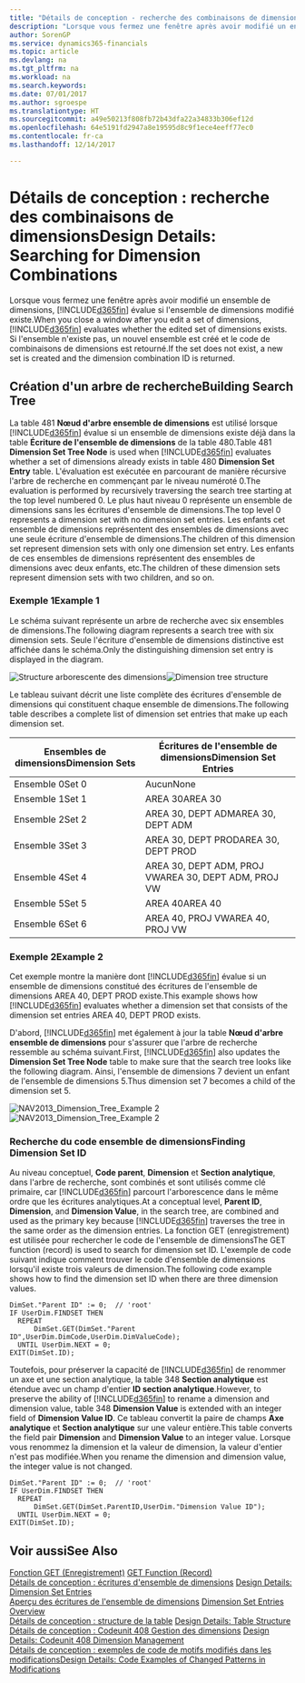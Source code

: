 ```yaml
---
title: "Détails de conception - recherche des combinaisons de dimensions | Microsoft Docs"
description: "Lorsque vous fermez une fenêtre après avoir modifié un ensemble de dimensions, Dynamics 365 évalue si l'ensemble de dimensions modifié existe. Si l'ensemble n'existe pas, un nouvel ensemble est créé et le code de combinaisons de dimensions est retourné."
author: SorenGP
ms.service: dynamics365-financials
ms.topic: article
ms.devlang: na
ms.tgt_pltfrm: na
ms.workload: na
ms.search.keywords: 
ms.date: 07/01/2017
ms.author: sgroespe
ms.translationtype: HT
ms.sourcegitcommit: a49e50213f808fb72b43dfa22a34833b306ef12d
ms.openlocfilehash: 64e5191fd2947a8e19595d8c9f1ece4eeff77ec0
ms.contentlocale: fr-ca
ms.lasthandoff: 12/14/2017

---
```

# <a name="design-details-searching-for-dimension-combinations"></a><span data-ttu-id="7fd02-104">Détails de conception : recherche des combinaisons de dimensions</span><span class="sxs-lookup"><span data-stu-id="7fd02-104">Design Details: Searching for Dimension Combinations</span></span>
<span data-ttu-id="7fd02-105">Lorsque vous fermez une fenêtre après avoir modifié un ensemble de dimensions, [!INCLUDE[d365fin](includes/d365fin_md.md)] évalue si l'ensemble de dimensions modifié existe.</span><span class="sxs-lookup"><span data-stu-id="7fd02-105">When you close a window after you edit a set of dimensions, [!INCLUDE[d365fin](includes/d365fin_md.md)] evaluates whether the edited set of dimensions exists.</span></span> <span data-ttu-id="7fd02-106">Si l'ensemble n'existe pas, un nouvel ensemble est créé et le code de combinaisons de dimensions est retourné.</span><span class="sxs-lookup"><span data-stu-id="7fd02-106">If the set does not exist, a new set is created and the dimension combination ID is returned.</span></span>  

## <a name="building-search-tree"></a><span data-ttu-id="7fd02-107">Création d'un arbre de recherche</span><span class="sxs-lookup"><span data-stu-id="7fd02-107">Building Search Tree</span></span>  
 <span data-ttu-id="7fd02-108">La table 481 **Nœud d'arbre ensemble de dimensions** est utilisé lorsque [!INCLUDE[d365fin](includes/d365fin_md.md)] évalue si un ensemble de dimensions existe déjà dans la table **Écriture de l'ensemble de dimensions** de la table 480.</span><span class="sxs-lookup"><span data-stu-id="7fd02-108">Table 481 **Dimension Set Tree Node** is used when [!INCLUDE[d365fin](includes/d365fin_md.md)] evaluates whether a set of dimensions already exists in table 480 **Dimension Set Entry** table.</span></span> <span data-ttu-id="7fd02-109">L'évaluation est exécutée en parcourant de manière récursive l'arbre de recherche en commençant par le niveau numéroté 0.</span><span class="sxs-lookup"><span data-stu-id="7fd02-109">The evaluation is performed by recursively traversing the search tree starting at the top level numbered 0.</span></span> <span data-ttu-id="7fd02-110">Le plus haut niveau 0 représente un ensemble de dimensions sans les écritures d'ensemble de dimensions.</span><span class="sxs-lookup"><span data-stu-id="7fd02-110">The top level 0 represents a dimension set with no dimension set entries.</span></span> <span data-ttu-id="7fd02-111">Les enfants cet ensemble de dimensions représentent des ensembles de dimensions avec une seule écriture d'ensemble de dimensions.</span><span class="sxs-lookup"><span data-stu-id="7fd02-111">The children of this dimension set represent dimension sets with only one dimension set entry.</span></span> <span data-ttu-id="7fd02-112">Les enfants de ces ensembles de dimensions représentent des ensembles de dimensions avec deux enfants, etc.</span><span class="sxs-lookup"><span data-stu-id="7fd02-112">The children of these dimension sets represent dimension sets with two children, and so on.</span></span>  

### <a name="example-1"></a><span data-ttu-id="7fd02-113">Exemple 1</span><span class="sxs-lookup"><span data-stu-id="7fd02-113">Example 1</span></span>  
 <span data-ttu-id="7fd02-114">Le schéma suivant représente un arbre de recherche avec six ensembles de dimensions.</span><span class="sxs-lookup"><span data-stu-id="7fd02-114">The following diagram represents a search tree with six dimension sets.</span></span> <span data-ttu-id="7fd02-115">Seule l'écriture d'ensemble de dimensions distinctive est affichée dans le schéma.</span><span class="sxs-lookup"><span data-stu-id="7fd02-115">Only the distinguishing dimension set entry is displayed in the diagram.</span></span>  

 <span data-ttu-id="7fd02-116">![Structure arborescente des dimensions](media/nav2013_dimension_tree.png "NAV2013_Dimension_Tree")</span><span class="sxs-lookup"><span data-stu-id="7fd02-116">![Dimension tree structure](media/nav2013_dimension_tree.png "NAV2013_Dimension_Tree")</span></span>  

 <span data-ttu-id="7fd02-117">Le tableau suivant décrit une liste complète des écritures d'ensemble de dimensions qui constituent chaque ensemble de dimensions.</span><span class="sxs-lookup"><span data-stu-id="7fd02-117">The following table describes a complete list of dimension set entries that make up each dimension set.</span></span>  

|<span data-ttu-id="7fd02-118">Ensembles de dimensions</span><span class="sxs-lookup"><span data-stu-id="7fd02-118">Dimension Sets</span></span>|<span data-ttu-id="7fd02-119">Écritures de l'ensemble de dimensions</span><span class="sxs-lookup"><span data-stu-id="7fd02-119">Dimension Set Entries</span></span>|  
|--------------------|---------------------------|  
|<span data-ttu-id="7fd02-120">Ensemble 0</span><span class="sxs-lookup"><span data-stu-id="7fd02-120">Set 0</span></span>|<span data-ttu-id="7fd02-121">Aucun</span><span class="sxs-lookup"><span data-stu-id="7fd02-121">None</span></span>|  
|<span data-ttu-id="7fd02-122">Ensemble 1</span><span class="sxs-lookup"><span data-stu-id="7fd02-122">Set 1</span></span>|<span data-ttu-id="7fd02-123">AREA 30</span><span class="sxs-lookup"><span data-stu-id="7fd02-123">AREA 30</span></span>|  
|<span data-ttu-id="7fd02-124">Ensemble 2</span><span class="sxs-lookup"><span data-stu-id="7fd02-124">Set 2</span></span>|<span data-ttu-id="7fd02-125">AREA 30, DEPT ADM</span><span class="sxs-lookup"><span data-stu-id="7fd02-125">AREA 30, DEPT ADM</span></span>|  
|<span data-ttu-id="7fd02-126">Ensemble 3</span><span class="sxs-lookup"><span data-stu-id="7fd02-126">Set 3</span></span>|<span data-ttu-id="7fd02-127">AREA 30, DEPT PROD</span><span class="sxs-lookup"><span data-stu-id="7fd02-127">AREA 30, DEPT PROD</span></span>|  
|<span data-ttu-id="7fd02-128">Ensemble 4</span><span class="sxs-lookup"><span data-stu-id="7fd02-128">Set 4</span></span>|<span data-ttu-id="7fd02-129">AREA 30, DEPT ADM, PROJ VW</span><span class="sxs-lookup"><span data-stu-id="7fd02-129">AREA 30, DEPT ADM, PROJ VW</span></span>|  
|<span data-ttu-id="7fd02-130">Ensemble 5</span><span class="sxs-lookup"><span data-stu-id="7fd02-130">Set 5</span></span>|<span data-ttu-id="7fd02-131">AREA 40</span><span class="sxs-lookup"><span data-stu-id="7fd02-131">AREA 40</span></span>|  
|<span data-ttu-id="7fd02-132">Ensemble 6</span><span class="sxs-lookup"><span data-stu-id="7fd02-132">Set 6</span></span>|<span data-ttu-id="7fd02-133">AREA 40, PROJ VW</span><span class="sxs-lookup"><span data-stu-id="7fd02-133">AREA 40, PROJ VW</span></span>|  

### <a name="example-2"></a><span data-ttu-id="7fd02-134">Exemple 2</span><span class="sxs-lookup"><span data-stu-id="7fd02-134">Example 2</span></span>  
 <span data-ttu-id="7fd02-135">Cet exemple montre la manière dont [!INCLUDE[d365fin](includes/d365fin_md.md)] évalue si un ensemble de dimensions constitué des écritures de l'ensemble de dimensions AREA 40, DEPT PROD existe.</span><span class="sxs-lookup"><span data-stu-id="7fd02-135">This example shows how [!INCLUDE[d365fin](includes/d365fin_md.md)] evaluates whether a dimension set that consists of the dimension set entries AREA 40, DEPT PROD exists.</span></span>  

 <span data-ttu-id="7fd02-136">D'abord, [!INCLUDE[d365fin](includes/d365fin_md.md)] met également à jour la table **Nœud d'arbre ensemble de dimensions** pour s'assurer que l'arbre de recherche ressemble au schéma suivant.</span><span class="sxs-lookup"><span data-stu-id="7fd02-136">First, [!INCLUDE[d365fin](includes/d365fin_md.md)] also updates the **Dimension Set Tree Node** table to make sure that the search tree looks like the following diagram.</span></span> <span data-ttu-id="7fd02-137">Ainsi, l'ensemble de dimensions 7 devient un enfant de l'ensemble de dimensions 5.</span><span class="sxs-lookup"><span data-stu-id="7fd02-137">Thus dimension set 7 becomes a child of the dimension set 5.</span></span>  

 <span data-ttu-id="7fd02-138">![NAV2013&#95;Dimension&#95;Tree&#95;Example 2](media/nav2013_dimension_tree_example2.png "NAV2013_Dimension_Tree_Example2")</span><span class="sxs-lookup"><span data-stu-id="7fd02-138">![NAV2013&#95;Dimension&#95;Tree&#95;Example 2](media/nav2013_dimension_tree_example2.png "NAV2013_Dimension_Tree_Example2")</span></span>  

### <a name="finding-dimension-set-id"></a><span data-ttu-id="7fd02-139">Recherche du code ensemble de dimensions</span><span class="sxs-lookup"><span data-stu-id="7fd02-139">Finding Dimension Set ID</span></span>  
 <span data-ttu-id="7fd02-140">Au niveau conceptuel, **Code parent**, **Dimension** et **Section analytique**, dans l'arbre de recherche, sont combinés et sont utilisés comme clé primaire, car [!INCLUDE[d365fin](includes/d365fin_md.md)] parcourt l'arborescence dans le même ordre que les écritures analytiques.</span><span class="sxs-lookup"><span data-stu-id="7fd02-140">At a conceptual level, **Parent ID**, **Dimension**, and **Dimension Value**, in the search tree, are combined and used as the primary key because [!INCLUDE[d365fin](includes/d365fin_md.md)] traverses the tree in the same order as the dimension entries.</span></span> <span data-ttu-id="7fd02-141">La fonction GET (enregistrement) est utilisée pour rechercher le code de l'ensemble de dimensions</span><span class="sxs-lookup"><span data-stu-id="7fd02-141">The GET function (record) is used to search for dimension set ID.</span></span> <span data-ttu-id="7fd02-142">L'exemple de code suivant indique comment trouver le code d'ensemble de dimensions lorsqu'il existe trois valeurs de dimension.</span><span class="sxs-lookup"><span data-stu-id="7fd02-142">The following code example shows how to find the dimension set ID when there are three dimension values.</span></span>  

```  
DimSet."Parent ID" := 0;  // 'root'  
IF UserDim.FINDSET THEN  
  REPEAT  
      DimSet.GET(DimSet."Parent ID",UserDim.DimCode,UserDim.DimValueCode);  
  UNTIL UserDim.NEXT = 0;  
EXIT(DimSet.ID);  

```  

 <span data-ttu-id="7fd02-143">Toutefois, pour préserver la capacité de [!INCLUDE[d365fin](includes/d365fin_md.md)] de renommer un axe et une section analytique, la table 348 **Section analytique** est étendue avec un champ d'entier **ID section analytique**.</span><span class="sxs-lookup"><span data-stu-id="7fd02-143">However, to preserve the ability of [!INCLUDE[d365fin](includes/d365fin_md.md)] to rename a dimension and dimension value, table 348 **Dimension Value** is extended with an integer field of **Dimension Value ID**.</span></span> <span data-ttu-id="7fd02-144">Ce tableau convertit la paire de champs **Axe analytique** et **Section analytique** sur une valeur entière.</span><span class="sxs-lookup"><span data-stu-id="7fd02-144">This table converts the field pair **Dimension** and **Dimension Value** to an integer value.</span></span> <span data-ttu-id="7fd02-145">Lorsque vous renommez la dimension et la valeur de dimension, la valeur d'entier n'est pas modifiée.</span><span class="sxs-lookup"><span data-stu-id="7fd02-145">When you rename the dimension and dimension value, the integer value is not changed.</span></span>  

```  
DimSet."Parent ID" := 0;  // 'root'  
IF UserDim.FINDSET THEN  
  REPEAT  
      DimSet.GET(DimSet.ParentID,UserDim."Dimension Value ID");  
  UNTIL UserDim.NEXT = 0;  
EXIT(DimSet.ID);  

```  

## <a name="see-also"></a><span data-ttu-id="7fd02-146">Voir aussi</span><span class="sxs-lookup"><span data-stu-id="7fd02-146">See Also</span></span>  
 <span data-ttu-id="7fd02-147">[Fonction GET (Enregistrement)](/dynamics-nav/GET-Function--Record-)  </span><span class="sxs-lookup"><span data-stu-id="7fd02-147">[GET Function (Record)](/dynamics-nav/GET-Function--Record-)  </span></span>  
 <span data-ttu-id="7fd02-148">[Détails de conception : écritures d'ensemble de dimensions](design-details-dimension-set-entries.md) </span><span class="sxs-lookup"><span data-stu-id="7fd02-148">[Design Details: Dimension Set Entries](design-details-dimension-set-entries.md) </span></span>  
 <span data-ttu-id="7fd02-149">[Aperçu des écritures de l'ensemble de dimensions](design-details-dimension-set-entries-overview.md) </span><span class="sxs-lookup"><span data-stu-id="7fd02-149">[Dimension Set Entries Overview](design-details-dimension-set-entries-overview.md) </span></span>  
 <span data-ttu-id="7fd02-150">[Détails de conception : structure de la table](design-details-table-structure.md) </span><span class="sxs-lookup"><span data-stu-id="7fd02-150">[Design Details: Table Structure](design-details-table-structure.md) </span></span>  
 <span data-ttu-id="7fd02-151">[Détails de conception : Codeunit 408 Gestion des dimensions](design-details-codeunit-408-dimension-management.md) </span><span class="sxs-lookup"><span data-stu-id="7fd02-151">[Design Details: Codeunit 408 Dimension Management](design-details-codeunit-408-dimension-management.md) </span></span>  
 [<span data-ttu-id="7fd02-152">Détails de conception : exemples de code de motifs modifiés dans les modifications</span><span class="sxs-lookup"><span data-stu-id="7fd02-152">Design Details: Code Examples of Changed Patterns in Modifications</span></span>](design-details-code-examples-of-changed-patterns-in-modifications.md)

